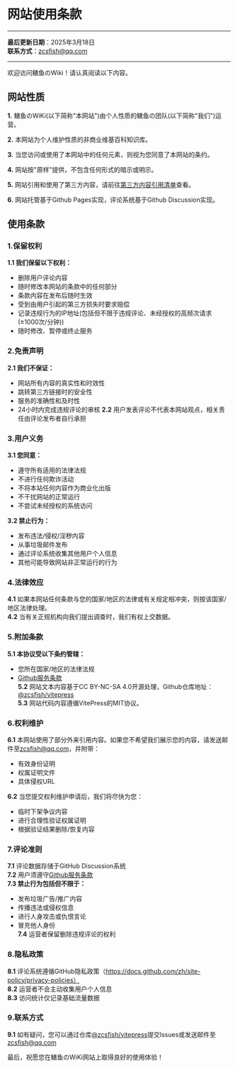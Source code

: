# 网站使用条款
---
**最后更新日期**：2025年3月18日  
**联系方式**：[zcsfish@qq.com](mailto:zcsfish@qq.com)

---
欢迎访问鳝鱼のWiki！请认真阅读以下内容。
## 网站性质
**1.** 鳝鱼のWiKi(以下简称"本网站")由个人性质的鳝鱼の团队(以下简称"我们")运营。  

**2.** 本网站为个人维护性质的非商业维基百科知识库。

**3.** 当您访问或使用了本网站中的任何元素，则视为您同意了本网站的条约。

**4.** 网站按"原样"提供，不包含任何形式的暗示或明示。

**5.** 网站引用和使用了第三方内容，请前往[第三方内容引用清单](/include.html)查看。

**6.** 网站托管基于Github Pages实现，评论系统基于Github Discussion实现。
## 使用条款
### 1.保留权利
**1.1 我们保留以下权利：**
- 删除用户评论内容
- 随时修改本网站的条款中的任何部分
- 条款内容在发布后随时生效
- 受到由用户引起的第三方损失时要求赔偿
- 记录违规行为的IP地址(包括但不限于违规评论、未经授权的高频次请求(≥1000次/分钟))
- 随时修改、暂停或终止服务
### 2.免责声明
**2.1 我们不保证：**
- 网站所有内容的真实性和时效性
- 跳转第三方链接时的安全性
- 服务的准确性和及时性
- 24小时内完成违规评论的审核
**2.2** 用户发表评论不代表本网站观点，相关责任由评论发布者自行承担
### 3.用户义务
**3.1 您同意：**
- 遵守所有适用的法律法规
- 不进行任何欺诈活动
- 不将本站任何内容作为商业化出版
- 不干扰网站的正常运行
- 不尝试未经授权的系统访问

**3.2 禁止行为：**
- 发布违法/侵权/淫秽内容
- 从事垃圾邮件发布
- 通过评论系统收集其他用户个人信息
- 其他可能导致网站非正常运行的行为
### 4.法律效应
**4.1** 如果本网站任何条款与您的国家/地区的法律或有关规定相冲突，则按该国家/地区法律处理。  
**4.2** 当有关正规机构向我们提出调查时，我们有权上交数据。
### 5.附加条款
**5.1 本协议受以下条约管辖：**
- 您所在国家/地区的法律法规
- [Github服务条款](https://docs.github.com/zh/site-policy/github-terms/github-terms-of-service)  
**5.2** 网站文本内容基于CC BY-NC-SA 4.0开源处理，Github仓库地址：[@zcsfish/vitepress](https://github.com/zcsfish/vitepress)  
**5.3** 网站代码内容遵循VitePress的MIT协议。
### 6.权利维护
**6.1** 本网站使用了部分外来引用内容。如果您不希望我们展示您的内容，请发送邮件至[zcsfish@qq.com](mailto:zcsfish@qq.com)，并附带：
- 有效身份证明
- 权属证明文件
- 具体侵权URL

**6.2** 当您提交权利维护申请后，我们将尽快为您：
- 临时下架争议内容
- 进行合理性验证权属证明
- 根据验证结果删除/恢复内容
### 7.评论准则
**7.1** 评论数据存储于GitHub Discussion系统  
**7.2** 用户须遵守[Github服务条款](https://docs.github.com/zh/site-policy/github-terms/github-terms-of-service)  
**7.3 禁止行为包括但不限于：**
   - 发布垃圾广告/推广内容
   - 传播违法或侵权信息
   - 进行人身攻击或仇恨言论
   - 冒充他人身份  
**7.4** 运营者保留删除违规评论的权利

### 8.隐私政策
**8.1** 评论系统遵循GitHub隐私政策（https://docs.github.com/zh/site-policy/privacy-policies）  
**8.2** 运营者不会主动收集用户个人信息  
**8.3** 访问统计仅记录基础流量数据

### 9.联系方式
**9.1** 如有疑问，您可以通过仓库[@zcsfish/vitepress](https://github.com/zcsfish/vitepress)提交Issues或发送邮件至[zcsfish@qq.com](mailto:zcsfish@qq.com)

最后，祝愿您在鳝鱼のWiKi网站上取得良好的使用体验！